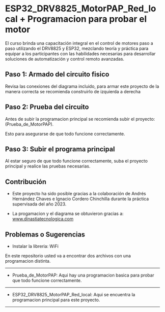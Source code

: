 # ESP32_DRV8825_MotorPAP_Red_local + Programacion para probar el motor

El curso brinda una capacitación integral en el control de motores paso a paso utilizando el DRV8825 y ESP32, mezclando teoría y práctica para equipar a los participantes con las habilidades necesarias para desarrollar soluciones de automatización y control remoto avanzadas.

## Paso 1: Armado del circuito fisico

Revisa las conexiones del diagrama incluido, para armar este proyecto de la manera correcta se recomienda construirlo de izquierda a derecha

## Paso 2: Prueba del circuito 

Antes de subir la programacion principal se recomienda subir el proyecto:(Prueba_de_MotorPAP).

Esto para asegurarse de que todo funcione correctamente.

## Paso 3: Subir el programa principal 

Al estar seguro de que todo funcione correctamente, suba el proyecto principal y realice las pruebas necesarias.

## Contribución

- Este proyecto ha sido posible gracias a la colaboración de Andrés Hernández Chaves e Ignacio Cordero Chinchilla durante la práctica supervisada del año 2023.

- La progamacion y el diagrama se obtuvieron gracias a: www.dinastiatecnologica.com

## Problemas o Sugerencias

- Instalar la libreria: WiFi

En este repositorio usted va a encontrar dos archivos con una programacion distinta.
________________________________________________________________________
- Prueba_de_MotorPAP: Aqui hay una programacion basica para probar que todo funcione correctamente.
________________________________________________________________________
- ESP32_DRV8825_MotorPAP_Red_local: Aqui se encuentra la programacion principal para este proyecto.
________________________________________________________________________
